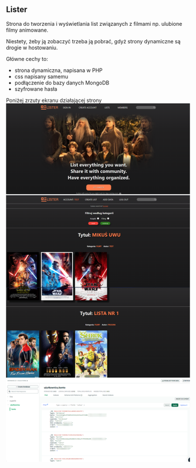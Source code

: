 ## Lister

Strona do tworzenia i wyświetlania list związanych z filmami np. ulubione filmy animowane.

Niestety, żeby ją zobaczyć trzeba ją pobrać, gdyż strony dynamiczne są drogie w hostowaniu. 

Główne cechy to: 
- strona dynamiczna, napisana w PHP
- css napisany samemu 
- podłączenie do bazy danych MongoDB
- szyfrowane hasła

Poniżej zrzuty ekranu działającej strony
![strona główna](https://github.com/azorek777/projekty/blob/main/lister/strona_glowna.png)
![listy](https://github.com/azorek777/projekty/blob/main/lister/listy.png)
![Baza danych](https://github.com/azorek777/projekty/blob/main/lister/baza_danych.png)